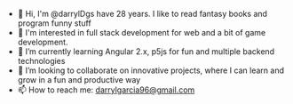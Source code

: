 - 👋 Hi, I'm @darrylDgs have 28 years. I like to read fantasy books and program funny stuff
- 👀 I'm interested in full stack development for web and a bit of game development.  
- 🌱 I’m currently learning Angular 2.x, p5js for fun and multiple backend technologies
- 💞️ I’m looking to collaborate on innovative projects, where I can learn and grow in a fun and productive way
- 📫 How to reach me: darrylgarcia96@gmail.com
